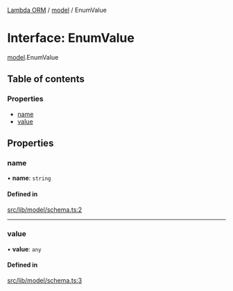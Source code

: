 [Lambda ORM](../README.md) / [model](../modules/model.md) / EnumValue

# Interface: EnumValue

[model](../modules/model.md).EnumValue

## Table of contents

### Properties

- [name](model.EnumValue.md#name)
- [value](model.EnumValue.md#value)

## Properties

### name

• **name**: `string`

#### Defined in

[src/lib/model/schema.ts:2](https://github.com/FlavioLionelRita/lambda-orm/blob/36f1fb3/src/lib/model/schema.ts#L2)

___

### value

• **value**: `any`

#### Defined in

[src/lib/model/schema.ts:3](https://github.com/FlavioLionelRita/lambda-orm/blob/36f1fb3/src/lib/model/schema.ts#L3)
